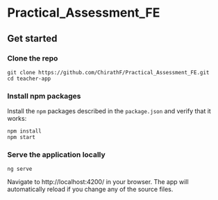 # Practical_Assessment_FE

## Get started

### Clone the repo

```shell
git clone https://github.com/ChirathF/Practical_Assessment_FE.git
cd teacher-app
```

### Install npm packages

Install the `npm` packages described in the `package.json` and verify that it works:

```shell
npm install
npm start
```

### Serve the application locally

```shell
ng serve
```

Navigate to http://localhost:4200/ in your browser. The app will automatically reload if you change any of the source files.
